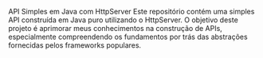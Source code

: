 API Simples em Java com HttpServer
Este repositório contém uma simples API construída em Java puro utilizando o HttpServer. O objetivo deste projeto é aprimorar meus conhecimentos na construção de APIs, especialmente compreendendo os fundamentos por trás das abstrações fornecidas pelos frameworks populares.
